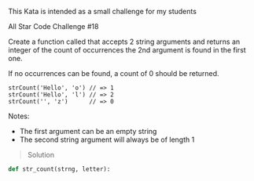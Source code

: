 This Kata is intended as a small challenge for my students

All Star Code Challenge #18

Create a function called that accepts 2 string arguments and returns an integer of the count of occurrences the 2nd argument is found in the first one.

If no occurrences can be found, a count of 0 should be returned.
```
strCount('Hello', 'o') // => 1
strCount('Hello', 'l') // => 2
strCount('', 'z')      // => 0
```
Notes:

   - The first argument can be an empty string
   - The second string argument will always be of length 1
   
   
>Solution
```python
def str_count(strng, letter):

```